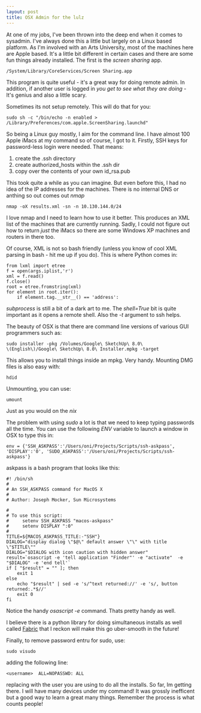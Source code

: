 ```yaml
---
layout: post
title: OSX Admin for the lulz
---
```


At one of my jobs, I've been thrown into the deep end when it comes to sysadmin. I've always done this a little but largely on a Linux based platform. As I'm involved with an Arts University, most of the machines here are Apple based. It's a little bit different in certain cases and there are some fun things already installed. The first is the *screen sharing* app.

    /System/Library/CoreServices/Screen Sharing.app

This program is quite useful - it's a great way for doing remote admin. In addition, if another user is logged in *you get to see what they are doing* - It's genius and also a little scary.

Sometimes its not setup remotely. This will do that for you:

    sudo sh -c "/bin/echo -n enabled > 
    /Library/Preferences/com.apple.ScreenSharing.launchd"

So being a Linux guy mostly, I aim for the command line. I have almost 100 Apple iMacs at my command so of course, I got to it. Firstly, SSH keys for password-less login were needed. That means:

1. create the .ssh directory
2. create authorized_hosts within the .ssh dir
3. copy over the contents of your own id_rsa.pub

This took quite a while as you can imagine. But even before this, I had no idea of the IP addresses for the machines. There is no internal DNS or anthing so out comes out *nmap*

    nmap -oX results.xml -sn -n 10.130.144.0/24

I love nmap and I need to learn how to use it better. This produces an XML list of the machines that are currently running. Sadly, I could not figure out how to return *just* the iMacs so there are some Windows XP machines and routers in there too.

Of course, XML is not so bash friendly (unless you know of cool XML parsing in bash - hit me up if you do). This is where Python comes in:
    
    from lxml import etree
    f = open(args.iplist,'r')
    xml = f.read()
    f.close()
    root = etree.fromstring(xml)
    for element in root.iter():
        if element.tag.__str__() == 'address':



*subprocess* is still a bit of a dark art to me. The *shell=True* bit is quite important as it opens a remote shell. Also the *-t* argument to ssh helps.

The beauty of OSX is that there are command line versions of various GUI programmers such as:

    sudo installer -pkg /Volumes/Google\ SketchUp\ 8.0\ 
    \(English\)/Google\ SketchUp\ 8.0\ Installer.mpkg -target

This allows you to install things inside an mpkg. Very handy. Mounting DMG files is also easy with:

    hdid

Unmounting, you can use:

    umount

Just as you would on the *nix*

The problem with using *sudo* a lot is that we need to keep typing passwords all the time. You can use the following *ENV* variable to launch a window in OSX to type this in:

    env = {'SSH_ASKPASS':'/Users/oni/Projects/Scripts/ssh-askpass', 
    'DISPLAY':'0', 'SUDO_ASKPASS':'/Users/oni/Projects/Scripts/ssh-askpass'}


askpass is a bash program that looks like this:

    #! /bin/sh  
    #
    # An SSH_ASKPASS command for MacOS X 
    #
    # Author: Joseph Mocker, Sun Microsystems  

    #
    # To use this script:
    #     setenv SSH_ASKPASS "macos-askpass"
    #     setenv DISPLAY ":0"
    #  
    TITLE=${MACOS_ASKPASS_TITLE:-"SSH"}  
    DIALOG="display dialog \"$@\" default answer \"\" with title \"$TITLE\""
    DIALOG="$DIALOG with icon caution with hidden answer"  
    result=`osascript -e 'tell application "Finder"' -e "activate"  -e "$DIALOG" -e 'end tell'`  
    if [ "$result" = "" ]; then
        exit 1
    else
        echo "$result" | sed -e 's/^text returned://' -e 's/, button returned:.*$//'
        exit 0
    fi  


Notice the handy *osascript -e* command. Thats pretty handy as well.

I believe there is a python library for doing simultaneous installs as well called [Fabric](http://docs.fabfile.org/en/1.3.1/index.html) that I reckon will make this go uber-smooth in the future!

Finally, to remove password entru for sudo, use:

    sudo visudo

adding the following line:

    <username>  ALL=NOPASSWD: ALL

replacing <username> with the user you are using to do all the installs. So far, Im getting there. I will have many devices under my command! It was grossly inefficent but a good way to learn a great many things. Remember the process is what counts people!